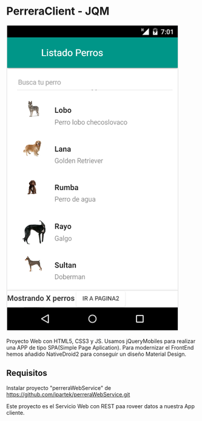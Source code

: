 # PerreraClient - JQM


![Alt text](screenshot.png?raw=true 'pantallazo App')

Proyecto Web con HTML5, CSS3 y JS. Usamos jQueryMobiles para realizar una APP de tipo SPA(Simple Page Aplication).
Para modernizar el FrontEnd hemos añadido NativeDroid2 para conseguir un diseño Material Design. 

## Requisitos 

Instalar proyecto "perreraWebService" de https://github.com/ipartek/perreraWebService.git

Este proyecto es el Servicio Web con REST paa roveer datos a nuestra App cliente.